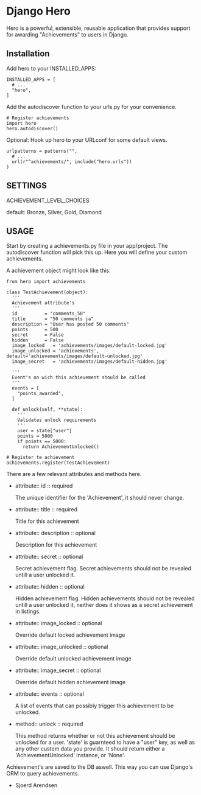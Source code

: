 Django Hero
=========

Hero is a powerful, extensible, reusable application that provides
support for awarding "Achievements" to users in Django.

Installation
------------

Add hero to your INSTALLED_APPS:

    INSTALLED_APPS = [
      # ...
      "hero",
    ]

Add the autodiscover function to your urls.py for your convenience.

    # Register achievements
    import hero
    hero.autodiscover()

Optional: Hook up hero to your URLconf for some default views.

    urlpatterns = patterns("",
      # ...
      url(r"^achievements/", include("hero.urls"))
    )

SETTINGS
------------

ACHIEVEMENT_LEVEL_CHOICES

default:  Bronze, Silver, Gold, Diamond

USAGE
------------

Start by creating a achievements.py file in your app/project. The autodiscover function will pick this up.
Here you will define your custom achievements.

A achievement object might look like this:

    from hero import achievements
    
    class TestAchievement(object):
      '''
      Achievement attribute's
      '''
      id          = "comments_50"
      title       = "50 comments ja"
      description = "User has posted 50 comments"
      points      = 500
      secret      = False
      hidden      = False
      image_locked   = 'achievements/images/default-locked.jpg'
      image_unlocked = 'achievements', default='achievements/images/default-unlocked.jpg'
      image_secret   = 'achievements/images/default-hidden.jpg'
  
      '''
      Event's on wich this achievement should be called
      '''
      events = [
        "points_awarded",
      ]
      
      def unlock(self, **state):
        '''
        Validates unlock requirements
        '''
        user = state["user"]
        points = 5000
        if points == 5000:
          return AchievementUnlocked()
    
    # Register te achievement
    achievements.register(TestAchievement)

There are a few relevant attributes and methods here.

*   attribute:: id :: required

    The unique identifier for the 'Achievement', it should never change.
    
*   attribute:: title :: required

    Title for this achievement

*   attribute:: description :: optional

    Description for this achievement

*   attribute:: secret :: optional

    Secret achievement flag. Secret achievements should not be revealed untill a user unlocked it.

*   attribute:: hidden :: optional

    Hidden achievement flag. Hidden achievements should not be revealed untill a user unlocked it, neither does it shows as a secret achievement in listings.
    
*   attribute:: image_locked :: optional

    Override default locked achievement image

*   attribute:: image_unlocked :: optional

    Override default unlocked achievement image

*   attribute:: image_secret :: optional

    Override default hidden achievement image
    
*   attribute:: events :: optional

    A list of events that can possibly trigger this achievement to be unlocked.

*   method:: unlock :: required

    This method returns whether or not this achievement should be unlocked for a user.
    'state' is guarnteed to have a "user" key, as well as any other
    custom data you provide.  It should return either a 'AchievementUnlocked'
    instance, or 'None'.

Achievement's are saved to the DB aswell. This way you can use Django's ORM to query achievements.

- Sjoerd Arendsen